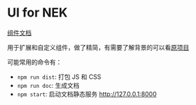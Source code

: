 # UI for NEK

[组件文档](https://kaola-fed.github.io/nek-ui/doc/)

用于扩展和自定义组件，做了精简，有需要了解背景的可以看[原项目](https://github.com/regular-ui/regular-ui)

可能常用的命令有：

 - `npm run dist`: 打包 JS 和 CSS
 - `npm run doc`: 生成文档
 - `npm start`: 启动文档静态服务 http://127.0.0.1:8000